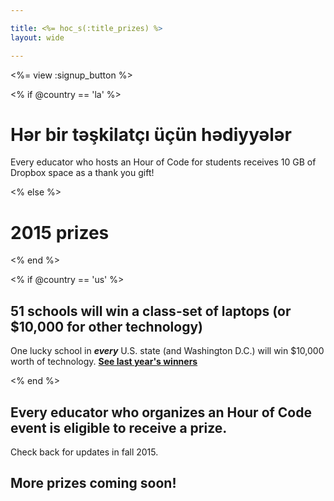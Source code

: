 ```yaml
---

title: <%= hoc_s(:title_prizes) %>
layout: wide

---
```


<%= view :signup_button %>

<% if @country == 'la' %>

# Hər bir təşkilatçı üçün hədiyyələr

Every educator who hosts an Hour of Code for students receives 10 GB of Dropbox space as a thank you gift!

<% else %>

# 2015 prizes

<% end %>

<% if @country == 'us' %>

## 51 schools will win a class-set of laptops (or $10,000 for other technology)

One lucky school in ***every*** U.S. state (and Washington D.C.) will win $10,000 worth of technology. [**See last year's winners**](http://codeorg.tumblr.com/post/104109522378/prize-winners)

<% end %>

## **Every** educator who organizes an Hour of Code event is eligible to receive a prize.

Check back for updates in fall 2015.

## More prizes coming soon!